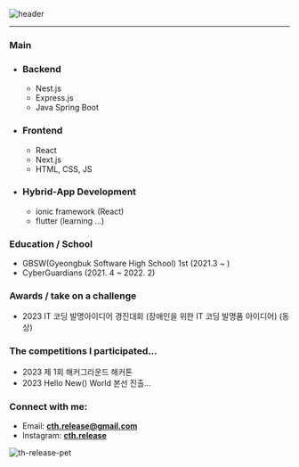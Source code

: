   ![header](https://capsule-render.vercel.app/api?type=waving&color=0:0000ff,100:fff&height=300&section=header&text=cth.release&fontSize=90&fontColor=fff)
  <hr/>
  <h3 align="left">Main</h3>
  <div align="left">
    <ul>
      <li>
        <h3>Backend</h3>
        <ul>
          <li>Nest.js</li>
          <li>Express.js</li>
          <li>Java Spring Boot</li>
        </ul>
      </li>
      <li>
        <h3>Frontend</h3>
        <ul>
          <li>React</li>
          <li>Next.js</li>
          <li>HTML, CSS, JS</li>
        </ul>
      </li>
      <li>
        <h3>Hybrid-App Development</h3>
        <ul>
          <li>ionic framework (React)</li>
          <li>flutter (learning ...)</li>
        </ul>
      </li>
    </ul>
  </div>
  
  <h3 align="left">Education / School</h3>
  <p align="left">
    <ul>
      <li>GBSW(Gyeongbuk Software High School) 1st (2021.3 ~ )</li>
      <li>CyberGuardians (2021. 4 ~ 2022. 2)</li>
    </ul>
  </p>
  
  <h3 align="left">Awards / take on a challenge</h3>
  <p align="left">
    <ul>
      <li>2023 IT 코딩 발명아이디어 경진대회 (장애인을 위한 IT 코딩 발명품 아이디어) (동상)</li>
    </ul>
  </p>
  <h3 align="left">The competitions I participated...</h3>
  <p align="left">
    <ul>
      <li>2023 제 1회 해커그라운드 해커톤</li>
      <li>2023 Hello New() World 본선 진출...</li>
    </ul>
  </p>
  <h3 align="left">Connect with me:</h3>
  <p align="left">
    <ul>
      <li>
        Email: <a href="mailto: cth.release@gmail.com"><b>cth.release@gmail.com</b></a>
      </li>
      <li>
        Instagram: <a href="https://www.instagram.com/cth.release"><b>cth.release</b></a>
      </li>
    </ul>
  </p>
  
![th-release-pet](https://github.com/th-release/th-release/assets/84012697/4fa7e4d6-3531-4d7d-867a-79b5d64cec19)
